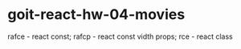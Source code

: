 # goit-react-hw-04-movies

rafce - react const; rafcp - react const vidth props; rce - react class

<!-- 1. Кнопка Go back
2. Стилі про додаванні дефолтного пропТайпа, не спрацьовує дефолтний проп
3. Netlify -->
